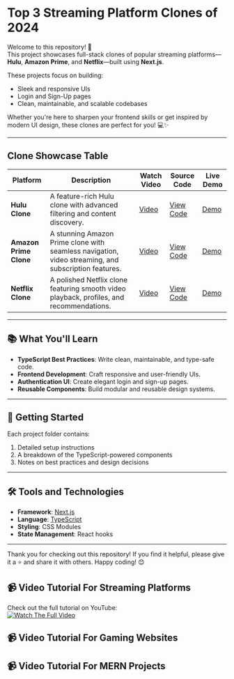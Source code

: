  # Top 3 Streaming Platform Clones of 2024

Welcome to this repository! 🚀  
This project showcases full-stack clones of popular streaming platforms—**Hulu**, **Amazon Prime**, and **Netflix**—built using **Next.js**.  


These projects focus on building:
- Sleek and responsive UIs
- Login and Sign-Up pages
- Clean, maintainable, and scalable codebases


Whether you're here to sharpen your frontend skills or get inspired by modern UI design, these clones are perfect for you! 💻✨

---

## Clone Showcase Table

| **Platform**        | **Description**                                                                                 | **Watch Video**                                | **Source Code**                                | **Live Demo**                                    |
|----------------------|-------------------------------------------------------------------------------------------------|---------------------------------------------|------------------------------------------------|-------------------------------------------------|
| **Hulu Clone**       | A feature-rich Hulu clone with advanced filtering and content discovery.                        | [Video](https://www.youtube.com/watch?v=4U_0rWB6wgo)    | [View Code](https://github.com/EasyCodingTutorial/hulu) | [Demo](https://hulu-theta.vercel.app/)     |
| **Amazon Prime Clone** | A stunning Amazon Prime clone with seamless navigation, video streaming, and subscription features. | [Video](https://youtu.be/z4RNIfaR_QM?feature=shared)   | [View Code](https://github.com/EasyCodingTutorial/AmazonPrimeClone) | [Demo](https://amazon-prime-clone-dpmg.vercel.app/) |
| **Netflix Clone**    | A polished Netflix clone featuring smooth video playback, profiles, and recommendations.        | [Video](https://youtu.be/U8kBOCHqmKs?feature=shared) | [View Code](https://github.com/EasyCodingTutorial/netflixClone) | [Demo](https://netflixclone-gamma-one.vercel.app/) |

---


## 📚 What You'll Learn
- **TypeScript Best Practices**: Write clean, maintainable, and type-safe code.
- **Frontend Development**: Craft responsive and user-friendly UIs.
- **Authentication UI**: Create elegant login and sign-up pages.
- **Reusable Components**: Build modular and reusable design systems.

---

## 🚀 Getting Started
Each project folder contains:
1. Detailed setup instructions
2. A breakdown of the TypeScript-powered components
3. Notes on best practices and design decisions
---

## 🛠️ Tools and Technologies
- **Framework**: [Next.js](https://nextjs.org/)
- **Language**: [TypeScript](https://www.typescriptlang.org/)
- **Styling**: CSS Modules  
- **State Management**: React hooks

---

Thank you for checking out this repository! If you find it helpful, please give it a ⭐️ and share it with others. Happy coding! 😊
 
## 📹 Video Tutorial For Streaming Platforms
Check out the full tutorial on YouTube:  
[![Watch The Full Video](https://img.youtube.com/vi/lP_HfZgghUE/maxresdefault.jpg)](https://www.youtube.com/watch?v=lP_HfZgghUE)


## 📹 Video Tutorial For Gaming Websites


## 📹 Video Tutorial For MERN Projects
